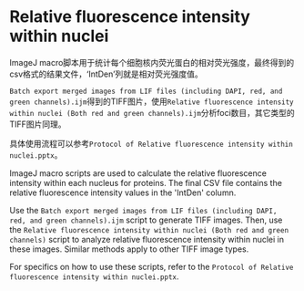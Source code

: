 # Relative fluorescence intensity within nuclei

ImageJ macro脚本用于统计每个细胞核内荧光蛋白的相对荧光强度，最终得到的csv格式的结果文件，‘IntDen’列就是相对荧光强度值。

`Batch export merged images from LIF files (including DAPI, red, and green channels).ijm`得到的TIFF图片，使用`Relative fluorescence intensity within nuclei (Both red and green channels).ijm`分析foci数目，其它类型的TIFF图片同理。

具体使用流程可以参考`Protocol of Relative fluorescence intensity within nuclei.pptx`。


ImageJ macro scripts are used to calculate the relative fluorescence intensity within each nucleus for proteins. The final CSV file contains the relative fluorescence intensity values in the 'IntDen' column.

Use the `Batch export merged images from LIF files (including DAPI, red, and green channels).ijm` script to generate TIFF images. Then, use the `Relative fluorescence intensity within nuclei (Both red and green channels)` script to analyze relative fluorescence intensity within nuclei in these images. Similar methods apply to other TIFF image types.

For specifics on how to use these scripts, refer to the `Protocol of Relative fluorescence intensity within nuclei.pptx`.
